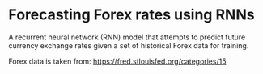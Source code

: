 # Forecasting Forex rates using RNNs

A recurrent neural network (RNN) model that attempts to predict future currency exchange rates given a set of historical Forex data for training.

Forex data is taken from: https://fred.stlouisfed.org/categories/15
